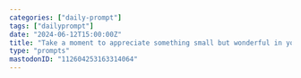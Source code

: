 ```yaml
---
categories: ["daily-prompt"]
tags: ["dailyprompt"]
date: "2024-06-12T15:00:00Z"
title: "Take a moment to appreciate something small but wonderful in your life."
type: "prompts"
mastodonID: "112604253163314064"
---
```

